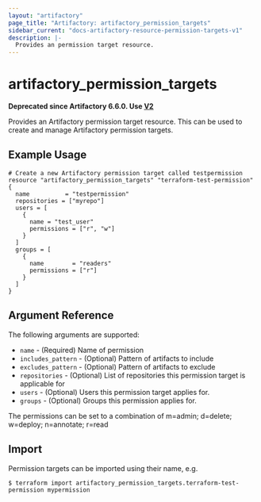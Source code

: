 ```yaml
---
layout: "artifactory"
page_title: "Artifactory: artifactory_permission_targets"
sidebar_current: "docs-artifactory-resource-permission-targets-v1"
description: |-
  Provides an permission target resource.
---
```


# artifactory_permission_targets

**Deprecated since Artifactory 6.6.0. Use [V2](./artifactory_permission_target.html.markdown)**

Provides an Artifactory permission target resource. This can be used to create and manage Artifactory permission targets.

## Example Usage

```hcl
# Create a new Artifactory permission target called testpermission
resource "artifactory_permission_targets" "terraform-test-permission" {
  name          = "testpermission"
  repositories = ["myrepo"]
  users = [
    {
      name = "test_user"
      permissions = ["r", "w"]
    }
  ]
  groups = [
    {
      name        = "readers"
      permissions = ["r"]
    }
  ]
}
```

## Argument Reference

The following arguments are supported:

* `name` - (Required) Name of permission
* `includes_pattern` - (Optional) Pattern of artifacts to include
* `excludes_pattern` - (Optional) Pattern of artifacts to exclude
* `repositories` - (Optional) List of repositories this permission target is applicable for
* `users` - (Optional) Users this permission target applies for. 
* `groups` - (Optional) Groups this permission applies for. 

The permissions can be set to a combination of m=admin; d=delete; w=deploy; n=annotate; r=read

## Import

Permission targets can be imported using their name, e.g.

```
$ terraform import artifactory_permission_targets.terraform-test-permission mypermission
```
